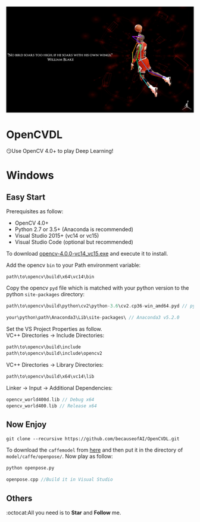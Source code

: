 ![](./windows/python/Michael_Jordan_Pose_Python.jpg)  
# OpenCVDL
:smirk:Use OpenCV 4.0+ to play Deep Learning!
# Windows
## Easy Start
Prerequisites as follow:
+ OpenCV 4.0+
+ Python 2.7 or 3.5+ (Anaconda is recommended)
+ Visual Studio 2015+ (vc14 or vc15)
+ Visual Studio Code (optional but recommended)  

To download [opencv-4.0.0-vc14_vc15.exe](https://jaist.dl.sourceforge.net/project/opencvlibrary/4.0.0/opencv-4.0.0-vc14_vc15.exe)
and execute it to install. 

Add the opencv ```bin``` to your Path environment variable:
```
path\to\opencv\build\x64\vc14\bin
```
Copy the opencv ```pyd``` file which is  matched with your python version to the python ```site-packages``` directory:
```C++
path\to\opencv\build\python\cv2\python-3.6\cv2.cp36-win_amd64.pyd // python 3.6
```
```C++
your\python\path\Anaconda3\Lib\site-packages\ // Anaconda3 v5.2.0
```
Set the VS Project Properties as follow.  
VC++ Directories -> Include Directories:
```C++
path\to\opencv\build\include
path\to\opencv\build\include\opencv2
```
VC++ Directories -> Library Directories:
```C++
path\to\opencv\build\x64\vc14\lib
```
Linker -> Input -> Additional Dependencies:
```C++
opencv_world400d.lib // Debug x64
opencv_world400.lib // Release x64
```
## Now Enjoy
```
git clone --recursive https://github.com/becauseofAI/OpenCVDL.git
```
To download the ```caffemodel``` from [here](https://github.com/becauseofAI/OpenCVDL/blob/master/windows/cpp/openpose/openpose.cpp#L9) and then put it in the directory of ```model/caffe/openpose/```. Now play as follow:
```python
python openpose.py
```
```C++
openpose.cpp //Build it in Visual Studio
```

## Others
:octocat:All you need is to **Star** and **Follow** me.



